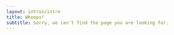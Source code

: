 ```yaml
---
layout: intros/intro
title: Whoops!
subtitle: Sorry, we can't find the page you are looking for.
---
```

